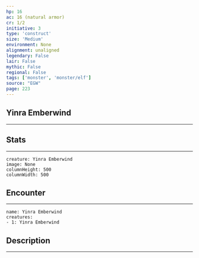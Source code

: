 ```yaml
---
hp: 16
ac: 16 (natural armor)
cr: 1/2
initiative: 3
type: 'construct'    
size: 'Medium'
environment: None
alignment: unaligned
legendary: False
lair: False
mythic: False
regional: False
tags: ['monster', 'monster/elf']
source: "EGW"
page: 223
---
```


## Yinra Emberwind
---



## Stats
---

```statblock
creature: Yinra Emberwind
image: None
columnHeight: 500
columnWidth: 500
```

## Encounter
---

```encounter-table
name: Yinra Emberwind
creatures:
- 1: Yinra Emberwind
```

## Description
---





